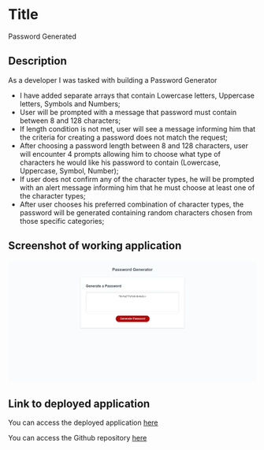 # Title

Password Generated

## Description

As a developer I was tasked with building a Password Generator

- I have added separate arrays that contain Lowercase letters, Uppercase letters, Symbols and Numbers;
- User will be prompted with a message that password must contain between 8 and 128 characters;
- If length condition is not met, user will see a message informing him that the criteria for creating a password does not match the request;
- After choosing a password length between 8 and 128 characters, user will encounter 4 prompts allowing him to choose what type of characters he would like his password to contain (Lowercase, Uppercase, Symbol, Number);
- If user does not confirm any of the character types, he will be prompted with an alert message informing him that he must choose at least one of the character types;
- After user chooses his preferred combination of character types, the password will be generated containing random characters chosen from those specific categories;

## Screenshot of working application

![Screenshot of working application](password-generator-screenshot.png)

## Link to deployed application

You can access the deployed application [here](https://ttudorandrei.github.io/password_generator/)

You can access the Github repository [here](https://github.com/ttudorandrei/password_generator)
